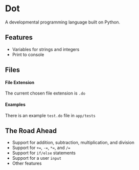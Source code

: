 # Dot
A developmental programming language built on Python.
## Features
* Variables for strings and integers
* Print to console
## Files
#### File Extension
The current chosen file extension is `.do`
#### Examples
There is an example `test.do` file in `app/tests`
## The Road Ahead
* Support for addition, subtraction, multiplication, and division
* Support for `+=`, `-=`, `*=`, and `/=`
* Support for `if/else` statements
* Support for a user `input`
* Other features
